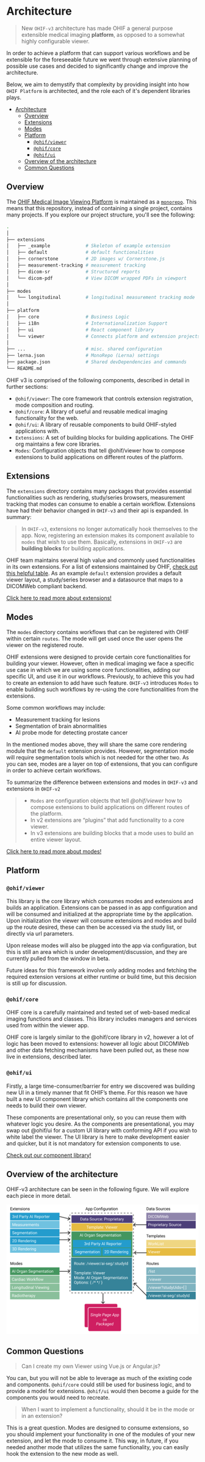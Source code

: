 # Architecture


>New `OHIF-v3` architecture has made OHIF a general purpose extensible medical imaging **platform**, as opposed to a somewhat highly configurable viewer.

In order to achieve a platform that can support various workflows and be extensible for the foreseeable future we went through extensive planning of possible use cases and decided to significantly change and improve the architecture.


Below, we aim to demystify that complexity by providing insight into how `OHIF Platform` is
architected, and the role each of it's dependent libraries plays.

- [Architecture](#architecture)
  - [Overview](#overview)
  - [Extensions](#extensions)
  - [Modes](#modes)
  - [Platform](#platform)
    - [`@ohif/viewer`](#ohifviewer)
    - [`@ohif/core`](#ohifcore)
    - [`@ohif/ui`](#ohifui)
  - [Overview of the architecture](#overview-of-the-architecture)
  - [Common Questions](#common-questions)



## Overview

The [OHIF Medical Image Viewing Platform][viewers-project] is maintained as a
[`monorepo`][monorepo]. This means that this repository, instead of containing a
single project, contains many projects. If you explore our project structure,
you'll see the following:

```bash
.
│
├── extensions
│   ├── _example             # Skeleton of example extension
│   ├── default              # default functionalities
│   ├── cornerstone          # 2D images w/ Cornerstone.js
│   ├── measurement-tracking # measurement tracking
│   ├── dicom-sr             # Structured reports
│   └── dicom-pdf            # View DICOM wrapped PDFs in viewport
│
├── modes
│   └── longitudinal         # longitudinal measurement tracking mode
│
├── platform
│   ├── core                 # Business Logic
│   ├── i18n                 # Internationalization Support
│   ├── ui                   # React component library
│   └── viewer               # Connects platform and extension projects
│
├── ...                      # misc. shared configuration
├── lerna.json               # MonoRepo (Lerna) settings
├── package.json             # Shared devDependencies and commands
└── README.md
```

OHIF v3 is comprised of the following components, described in detail in further sections:

- `@ohif/viewer`: The core framework that controls extension registration, mode composition and routing.
- `@ohif/core`: A library of useful and reusable medical imaging functionality for the web.
- `@ohif/ui`: A library of reusable components to build OHIF-styled applications with.
- `Extensions`: A set of building blocks for building applications. The OHIF org maintains a few core libraries.
- `Modes`: Configuration objects that tell @ohif/viewer how to compose extensions to build applications on different routes of the platform.





## Extensions
The `extensions` directory contains many packages that provides essential
functionalities such as rendering, study/series browsers, measurement tracking that modes
can consume to enable a certain workflow. Extensions have had their behavior changed
in `OHIF-v3` and their api is expanded. In summary:

>In `OHIF-v3`, extensions no longer automatically hook themselves to the app. Now,
>registering an extension makes its component available to `modes` that wish to use them.
> Basically, extensions in `OHIF-v3` are **building blocks** for building applications.


OHIF team maintains several high value and commonly used functionalities in its
own extensions. For a list of extensions maintained by OHIF,
[check out this helpful table](../extensions/index.md#maintained-extensions).
As an example `default` extension provides a default viewer layout,
a study/series browser and a datasource that maps to a DICOMWeb compliant backend.


[Click here to read more about extensions!](../extensions/index.md)














## Modes

The `modes` directory contains workflows that can be registered with OHIF
within certain `routes`. The mode will get used once the user opens the viewer
on the registered route.

OHIF extensions were designed to provide certain core functionalities for building
your viewer. However, often in medical imaging we face a specific use case
in which we are using some core functionalities, adding our specific UI, and
use it in our workflows. Previously, to achieve this you had to create an
extension to add have such feature. `OHIF-v3` introduces `Modes` to enable
building such workflows by re-using the core functionalities from the extensions.

Some common workflows may include:

- Measurement tracking for lesions
- Segmentation of brain abnormalities
- AI probe mode for detecting prostate cancer

In the mentioned modes above, they will share the same core rendering module that
the `default` extension provides. However, segmentation mode will require
segmentation tools which is not needed for the other two.
As you can see, modes are a layer on top of extensions, that you
can configure in order to achieve certain workflows.

To summarize the difference between extensions and modes in `OHIF-v3` and extensions in `OHIF-v2`

> - `Modes` are configuration objects that tell *@ohif/viewer* how to compose extensions to build applications on different routes of the platform.
> - In v2 extensions are “plugins” that add functionality to a core viewer.
> - In v3 extensions are building blocks that a mode uses to build an entire viewer layout.

[Click here to read more about modes!](../modes/index.md)



## Platform

### `@ohif/viewer`

This library is the core library which consumes modes and extensions and builds an application. Extensions can be passed in as app configuration and will be consumed and initialized at the appropriate time by the application. Upon initialization the viewer will consume extensions and modes and build up the route desired, these can then be accessed via the study list, or directly via url parameters.

Upon release modes will also be plugged into the app via configuration, but this is still an area which is under development/discussion, and they are currently pulled from the window in beta.

Future ideas for this framework involve only adding modes and fetching the required extension versions at either runtime or build time, but this decision is still up for discussion.

### `@ohif/core`
OHIF core is a carefully maintained and tested set of web-based medical imaging functions and classes. This library includes managers and services used from within the viewer app.

OHIF core is largely similar to the @ohif/core library in v2, however a lot of logic has been moved to extensions:
 however all logic about DICOMWeb and other data fetching mechanisms have been pulled out, as these now live in extensions, described later.




### `@ohif/ui`
Firstly, a large time-consumer/barrier for entry we discovered was building new UI in a timely manner that fit OHIF’s theme. For this reason we have built a new UI component library which contains all the components one needs to build their own viewer.

These components are presentational only, so you can reuse them with whatever logic you desire. As the components are presentational, you may swap out @ohif/ui for a custom UI library with conforming API if you wish to white label the viewer. The UI library is here to make development easier and quicker, but it is not mandatory for extension components to use.

[Check out our component library!](https://react.ohif.org/)





## Overview of the architecture
OHIF-v3 architecture can be seen in the following figure. We will explore each
piece in more detail.

![mode-archs](../assets/img/mode-archs.png)









## Common Questions


> Can I create my own Viewer using Vue.js or Angular.js?

You can, but you will not be able to leverage as much of the existing code and
components. `@ohif/core` could still be used for business logic, and to provide
a model for extensions. `@ohif/ui` would then become a guide for the components
you would need to recreate.


> When I want to implement a functionality, should it be in the mode or in an extension?

This is a great question. Modes are designed to consume extensions, so you should implement
your functionality in one of the modules of your new extension,  and let the mode to consume it.
 This way, in future, if you needed another mode that utilizes the same functionality, you can easily
 hook the extension to the new mode as well.

<!--
  Links
  -->

<!-- prettier-ignore-start -->
[monorepo]: https://github.com/OHIF/Viewers/issues/768
[viewers-project]: https://github.com/OHIF/Viewers
[viewer-npm]: https://www.npmjs.com/package/@ohif/viewer
[pwa]: https://developers.google.com/web/progressive-web-apps/
[configuration]: ../configuring/index.md
[extensions]: ../extensions/index.md
[core-github]: https://github.com/OHIF/viewers/platform/core
[ui-github]: https://github.com/OHIF/Viewers/tree/master/platform/ui
<!-- prettier-ignore-end -->
